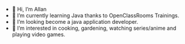 - 👋 Hi, I’m Allan
- 🌱 I’m currently learning Java thanks to OpenClassRooms Trainings.
- 💞️ I’m looking become a java application developer.
- 👀 I’m interested in cooking, gardening, watching series/anime and playing video games.
